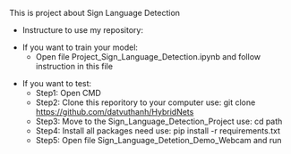 This is project about Sign Language Detection


* Instructure to use my repository:
+ If you want to train your model:
  - Open file Project_Sign_Language_Detection.ipynb and follow instruction in this file
  
* If you want to test:
  + Step1: Open CMD
  + Step2: Clone this reporitory to your computer use: git clone https://github.com/datvuthanh/HybridNets
  + Step3: Move to the Sign_Language_Detection_Project use: cd path
  + Step4: Install all packages need use: pip install -r requirements.txt
  + Step5: Open file Sign_Language_Detetion_Demo_Webcam and run
